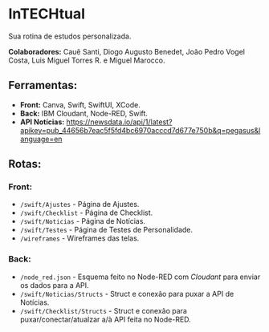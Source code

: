 # InTECHtual

Sua rotina de estudos personalizada.

**Colaboradores:** Cauê Santi, Diogo Augusto Benedet, João Pedro Vogel Costa, Luis Miguel Torres R. e Miguel Marocco.

## Ferramentas:

- **Front:** Canva, Swift, SwiftUI, XCode.
- **Back:** IBM Cloudant, Node-RED, Swift.
- **API Notícias:** https://newsdata.io/api/1/latest?apikey=pub_44656b7eac5f5fd4bc6970acccd7d677e750b&q=pegasus&language=en

## Rotas:
### Front:
- `/swift/Ajustes` - Página de Ajustes.
- `/swift/Checklist` - Página de Checklist.
- `/swift/Noticias` - Página de Notícias.
- `/swift/Testes` - Página de Testes de Personalidade.
- `/wireframes` - Wireframes das telas.

### Back:
- `/node_red.json` - Esquema feito no Node-RED com *Cloudant* para enviar os dados para a API.
- `/swift/Noticias/Structs` - Struct e conexão para puxar a API de Notícias.
- `/swift/Checklist/Structs` - Struct e conexão para puxar/conectar/atualzar a/à API feita no Node-RED.
